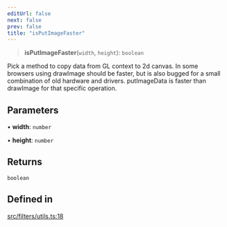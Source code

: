 ```yaml
---
editUrl: false
next: false
prev: false
title: "isPutImageFaster"
---
```


> **isPutImageFaster**(`width`, `height`): `boolean`

Pick a method to copy data from GL context to 2d canvas.  In some browsers using
drawImage should be faster, but is also bugged for a small combination of old hardware
and drivers.
putImageData is faster than drawImage for that specific operation.

## Parameters

• **width**: `number`

• **height**: `number`

## Returns

`boolean`

## Defined in

[src/filters/utils.ts:18](https://github.com/fabricjs/fabric.js/blob/v6.0.0-rc4/src/filters/utils.ts#L18)
